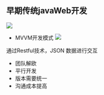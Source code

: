 ## 早期传统javaWeb开发
![](https://typora-pic-img.oss-cn-hangzhou.aliyuncs.com/obsidian/imgs20220108221124.png)

- MVVM开发模式
![](https://typora-pic-img.oss-cn-hangzhou.aliyuncs.com/obsidian/imgs20220108221324.png)

通过Restful技术，JSON 数据进行交互

- 团队解欧
- 平行开发
- 版本需要统一
- 沟通成本提高